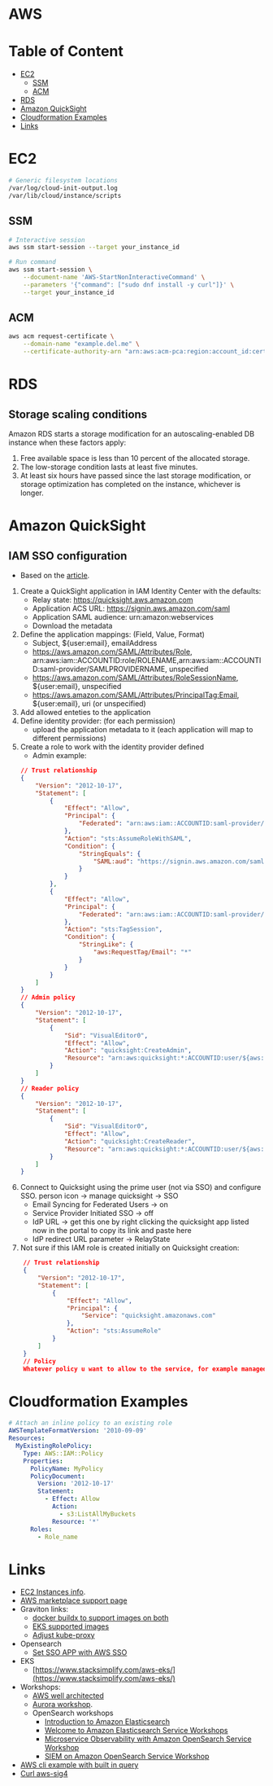 # AWS

# Table of Content
* [EC2](#ec2)
    * [SSM](#ssm)
    * [ACM](#acm)
* [RDS](#rds)
* [Amazon QuickSight](#amazon-quickSight)
* [Cloudformation Examples](#cloudformation-examples)
* [Links](#links)

# EC2
```bash
# Generic filesystem locations
/var/log/cloud-init-output.log
/var/lib/cloud/instance/scripts
```

## SSM
```bash
# Interactive session
aws ssm start-session --target your_instance_id

# Run command
aws ssm start-session \
    --document-name 'AWS-StartNonInteractiveCommand' \
    --parameters '{"command": ["sudo dnf install -y curl"]}' \
    --target your_instance_id
```

## ACM
```bash
aws acm request-certificate \
    --domain-name "example.del.me" \
    --certificate-authority-arn "arn:aws:acm-pca:region:account_id:certificate-authority/ca_id"
```

# RDS
## Storage scaling conditions
Amazon RDS starts a storage modification for an autoscaling-enabled DB instance when these factors apply:  
1. Free available space is less than 10 percent of the allocated storage.
2. The low-storage condition lasts at least five minutes.
3. At least six hours have passed since the last storage modification, or storage optimization has completed on the instance, whichever is longer.

# Amazon QuickSight
## IAM SSO configuration
* Based on the [article](https://static.global.sso.amazonaws.com/app-b1262cec5a6d8194/instructions/index.htm).
1. Create a QuickSight application in IAM Identity Center with the defaults:
    * Relay state:               https://quicksight.aws.amazon.com
    * Application ACS URL:       https://signin.aws.amazon.com/saml
    * Application SAML audience: urn:amazon:webservices
    * Download the metadata
2. Define the application mappings: (Field, Value, Format)
    * Subject, ${user:email}, emailAddress
    * https://aws.amazon.com/SAML/Attributes/Role, arn:aws:iam::ACCOUNTID:role/ROLENAME,arn:aws:iam::ACCOUNTID:saml-provider/SAMLPROVIDERNAME, unspecified
    * https://aws.amazon.com/SAML/Attributes/RoleSessionName, ${user:email}, unspecified
    * https://aws.amazon.com/SAML/Attributes/PrincipalTag:Email, ${user:email}, uri (or unspecified)
3. Add allowed enteties to the application
4. Define identity provider: (for each permission)
    * upload the application metadata to it (each application will map to different permissions)
5. Create a role to work with the identity provider defined
    * Admin example:
    ```json
    // Trust relationship
    {
        "Version": "2012-10-17",
        "Statement": [
            {
                "Effect": "Allow",
                "Principal": {
                    "Federated": "arn:aws:iam::ACCOUNTID:saml-provider/IDENTITY_PROVIDER_NAME"
                },
                "Action": "sts:AssumeRoleWithSAML",
                "Condition": {
                    "StringEquals": {
                        "SAML:aud": "https://signin.aws.amazon.com/saml"
                    }
                }
            },
            {
                "Effect": "Allow",
                "Principal": {
                    "Federated": "arn:aws:iam::ACCOUNTID:saml-provider/IDENTITY_PROVIDER_NAME"
                },
                "Action": "sts:TagSession",
                "Condition": {
                    "StringLike": {
                        "aws:RequestTag/Email": "*"
                    }
                }
            }
        ]
    }
    // Admin policy
    {
        "Version": "2012-10-17",
        "Statement": [
            {
                "Sid": "VisualEditor0",
                "Effect": "Allow",
                "Action": "quicksight:CreateAdmin",
                "Resource": "arn:aws:quicksight:*:ACCOUNTID:user/${aws:userid}"
            }
        ]
    }
    // Reader policy
    {
        "Version": "2012-10-17",
        "Statement": [
            {
                "Sid": "VisualEditor0",
                "Effect": "Allow",
                "Action": "quicksight:CreateReader",
                "Resource": "arn:aws:quicksight:*:ACCOUNTID:user/${aws:userid}"
            }
        ]
    }
    ```
6. Connect to Quicksight using the prime user (not via SSO) and configure SSO. person icon -> manage quicksight -> SSO
    * Email Syncing for Federated Users -> on
    * Service Provider Initiated SSO -> off
    * IdP URL -> get this one by right clicking the quicksight app listed now in the portal to copy its link and paste here
    * IdP redirect URL parameter -> RelayState
7. Not sure if this IAM role is created initially on Quicksight creation:
```json
    // Trust relationship
    {
        "Version": "2012-10-17",
        "Statement": [
            {
                "Effect": "Allow",
                "Principal": {
                    "Service": "quicksight.amazonaws.com"
                },
                "Action": "sts:AssumeRole"
            }
        ]
    }
    // Policy
    Whatever policy u want to allow to the service, for example managed policy `AWSQuicksightAthenaAccess`
```

# Cloudformation Examples
```yaml
# Attach an inline policy to an existing role
AWSTemplateFormatVersion: '2010-09-09'
Resources:
  MyExistingRolePolicy:
    Type: AWS::IAM::Policy
    Properties:
      PolicyName: MyPolicy
      PolicyDocument:
        Version: '2012-10-17'
        Statement:
          - Effect: Allow
            Action:
              - s3:ListAllMyBuckets
            Resource: '*'
      Roles:
        - Role_name
```

# Links

* [EC2 Instances info](https://instances.vantage.sh/).
* [AWS marketplace support page](https://aws.amazon.com/marketplace/management/contact-us)
* Graviton links:
    * [docker buildx to support images on both](https://docs.docker.com/build/buildx/install/)
    * [EKS supported images](https://docs.aws.amazon.com/eks/latest/userguide/eks-optimized-ami.html#arm-ami)
    * [Adjust kube-proxy](https://docs.aws.amazon.com/eks/latest/userguide/managing-kube-proxy.html#updating-kube-proxy-add-on)
* Opensearch
    * [Set SSO APP with AWS SSO](https://geeks.wego.com/integrate-aws-iam-identity-center-sso-saml-with-for-amazon-opensearch-dashboard/)
* EKS
    * [https://www.stacksimplify.com/aws-eks/](https://www.stacksimplify.com/aws-eks/)
* Workshops:
    * [AWS well architected](https://www.wellarchitectedlabs.com/)
    * [Aurora workshop](https://awsauroralabsmy.com/provisioned/create/).
    * OpenSearch workshops
        * [Introduction to Amazon Elasticsearch](https://aws-dojo.com/ws43/labs/)
        * [Welcome to Amazon Elasticsearch Service Workshops](https://aesworkshops.com/)
        * [Microservice Observability with Amazon OpenSearch Service Workshop](https://catalog.us-east-1.prod.workshops.aws/workshops/1abb648b-2ef8-442c-a731-efbcb69c1e1e/en-US)
        * [SIEM on Amazon OpenSearch Service Workshop](https://catalog.us-east-1.prod.workshops.aws/workshops/60a6ee4e-e32d-42f5-bd9b-4a2f7c135a72/en-US)
* [AWS cli example with built in query](https://www.commandlinefu.com/commands/view/13122/use-aws-cli-and-jq-to-get-a-list-of-instances-sorted-by-launch-time)
* [Curl aws-sig4](https://curl.se/docs/manpage.html#--aws-sigv4)
